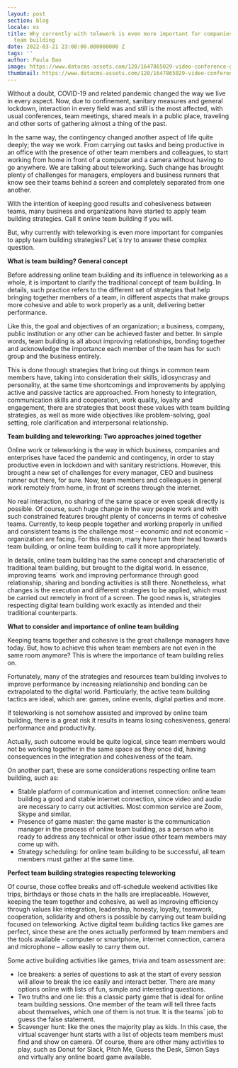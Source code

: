 ```yaml
---
layout: post
section: blog
locale: es
title: Why currently with telework is even more important for companies to do apply
  team building
date: 2022-03-21 23:00:00.000000000 Z
tags: ''
author: Paula Bao
image: https://www.datocms-assets.com/120/1647865029-video-conference-g0a143083d_1920.png?w=1024&fm=jpg
thumbnail: https://www.datocms-assets.com/120/1647865029-video-conference-g0a143083d_1920.png?w=105&fm=jpg
---
```


Without a doubt, COVID-19 and related pandemic changed the way we live in every aspect. Now, due to confinement, sanitary measures and general lockdown, interaction in every field was and still is the most affected, with usual conferences, team meetings, shared meals in a public place, traveling and other sorts of gathering almost a thing of the past. 

<!--more--> 

In the same way, the contingency changed another aspect of life quite deeply; the way we work. From carrying out tasks and being productive in an office with the presence of other team members and colleagues, to start working from home in front of a computer and a camera without having to go anywhere. We are talking about teleworking. 
Such change has brought plenty of challenges for managers, employers and business runners that know see their teams behind a screen and completely separated from one another. 

With the intention of keeping good results and cohesiveness between teams, many business and organizations have started to apply team building strategies. Call it online team building if you will. 

But, why currently with teleworking is even more important for companies to apply team building strategies? Let´s try to answer these complex question. 


**What is team building? General concept**

Before addressing online team building and its influence in teleworking as a whole, it is important to clarify the traditional concept of team building. 
In details, such practice refers to the different set of strategies that help bringing together members of a team, in different aspects that make groups more cohesive and able to work properly as a unit, delivering better performance. 

Like this, the goal and objectives of an organization; a business, company, public institution or any other can be achieved faster and better. 
In simple words, team building is all about improving relationships, bonding together and acknowledge the importance each member of the team has for such group and the business entirely. 

This is done through strategies that bring out things in common team members have, taking into consideration their skills, idiosyncrasy and personality, at the same time shortcomings and improvements by applying active and passive tactics are approached.
From honesty to integration, communication skills and cooperation, work quality, loyalty and engagement, there are strategies that boost these values with team building strategies, as well as more wide objectives like problem-solving, goal setting, role clarification and interpersonal relationship.  


**Team building and teleworking: Two approaches joined together**

Online work or teleworking is the way in which business, companies and enterprises have faced the pandemic and contingency, in order to stay productive even in lockdown and with sanitary restrictions. 
However, this brought a new set of challenges for every manager, CEO and business runner out there, for sure. Now, team members and colleagues in general work remotely from home, in front of screens through the internet. 

No real interaction, no sharing of the same space or even speak directly is possible. Of course, such huge change in the way people work and with such constrained features brought plenty of concerns in terms of cohesive teams. 
Currently, to keep people together and working properly in unified and consistent teams is the challenge most – economic and not economic – organization are facing. For this reason, many have turn their head towards team building, or online team building to call it more appropriately. 

In details, online team building has the same concept and characteristic of traditional team building, but brought to the digital world. In essence, improving teams´ work and improving performance through good relationship, sharing and bonding activities is still there. 
Nonetheless, what changes is the execution and different strategies to be applied, which must be carried out remotely in front of a screen. The good news is, strategies respecting digital team building work exactly as intended and their traditional counterparts. 

**What to consider and importance of online team building**

Keeping teams together and cohesive is the great challenge managers have today. But, how to achieve this when team members are not even in the same room anymore? This is where the importance of team building relies on. 

Fortunately, many of the strategies and resources team building involves to improve performance by increasing relationship and bonding can be extrapolated to the digital world. Particularly, the active team building tactics are ideal, which are: games, online events, digital parties and more. 

If teleworking is not somehow assisted and improved by online team building, there is a great risk it results in teams losing cohesiveness, general performance and productivity. 

Actually, such outcome would be quite logical, since team members would not be working together in the same space as they once did, having consequences in the integration and cohesiveness of the team. 

On another part, these are some considerations respecting online team building, such as: 
* Stable platform of communication and internet connection: online team building a good and stable internet connection, since video and audio are necessary to carry out activities. Most common service are Zoom, Skype and similar. 
* Presence of game master: the game master is the communication manager in the process of online team building, as a person who is ready to address any technical or other issue other team members may come up with. 
* Strategy scheduling: for online team building to be successful, all team members must gather at the same time. 

**Perfect team building strategies respecting teleworking**

Of course, those coffee breaks and off-schedule weekend activities like trips, birthdays or those chats in the halls are irreplaceable. 
However, keeping the team together and cohesive, as well as improving efficiency through values like integration, leadership, honesty, loyalty, teamwork, cooperation, solidarity and others is possible by carrying out team building focused on teleworking. 
Active digital team building tactics like games are perfect, since these are the ones actually performed by team members and the tools available - computer or smartphone, internet connection, camera and microphone – allow easily to carry them out. 

Some active building activities like games, trivia and team assessment are: 

* Ice breakers: a series of questions to ask at the start of every session will allow to break the ice easily and interact better. There are many options online with lists of fun, simple and interesting questions. 
* Two truths and one lie: this a classic party game that is ideal for online team building sessions. One member of the team will tell three facts about themselves, which one of them is not true. It is the teams´ job to guess the false statement. 
* Scavenger hunt: like the ones the majority play as kids. In this case, the virtual scavenger hunt starts with a list of objects team members must find and show on camera. 
Of course, there are other many activities to play, such as Donut for Slack, Pitch Me, Guess the Desk, Simon Says and virtually any online board game available.  
 





